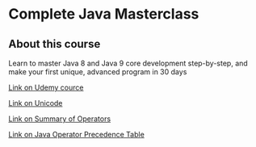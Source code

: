 # Complete Java Masterclass

## About this course

Learn to master Java 8 and Java 9 core development step-by-step, and make your first unique, advanced program in 30 days

[Link on Udemy cource](https://www.udemy.com/java-the-complete-java-developer-course)

[Link on Unicode](https://unicode-table.com)

[Link on Summary of Operators](https://docs.oracle.com/javase/tutorial/java/nutsandbolts/opsummary.html)

[Link on Java Operator Precedence Table](http://cs.bilkent.edu.tr/~guvenir/courses/CS101/op_precedence.html)
